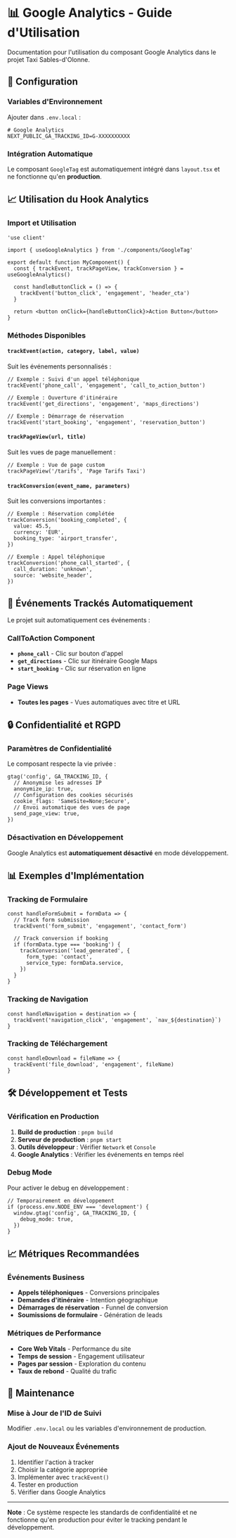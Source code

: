 # 📊 Google Analytics - Guide d'Utilisation

Documentation pour l'utilisation du composant Google Analytics dans le projet Taxi Sables-d'Olonne.

## 🚀 Configuration

### Variables d'Environnement

Ajouter dans `.env.local` :

```env
# Google Analytics
NEXT_PUBLIC_GA_TRACKING_ID=G-XXXXXXXXXX
```

### Intégration Automatique

Le composant `GoogleTag` est automatiquement intégré dans `layout.tsx` et ne fonctionne qu'en **production**.

## 📈 Utilisation du Hook Analytics

### Import et Utilisation

```tsx
'use client'

import { useGoogleAnalytics } from './components/GoogleTag'

export default function MyComponent() {
  const { trackEvent, trackPageView, trackConversion } = useGoogleAnalytics()

  const handleButtonClick = () => {
    trackEvent('button_click', 'engagement', 'header_cta')
  }

  return <button onClick={handleButtonClick}>Action Button</button>
}
```

### Méthodes Disponibles

#### `trackEvent(action, category, label, value)`

Suit les événements personnalisés :

```tsx
// Exemple : Suivi d'un appel téléphonique
trackEvent('phone_call', 'engagement', 'call_to_action_button')

// Exemple : Ouverture d'itinéraire
trackEvent('get_directions', 'engagement', 'maps_directions')

// Exemple : Démarrage de réservation
trackEvent('start_booking', 'engagement', 'reservation_button')
```

#### `trackPageView(url, title)`

Suit les vues de page manuellement :

```tsx
// Exemple : Vue de page custom
trackPageView('/tarifs', 'Page Tarifs Taxi')
```

#### `trackConversion(event_name, parameters)`

Suit les conversions importantes :

```tsx
// Exemple : Réservation complétée
trackConversion('booking_completed', {
  value: 45.5,
  currency: 'EUR',
  booking_type: 'airport_transfer',
})

// Exemple : Appel téléphonique
trackConversion('phone_call_started', {
  call_duration: 'unknown',
  source: 'website_header',
})
```

## 🎯 Événements Trackés Automatiquement

Le projet suit automatiquement ces événements :

### CallToAction Component

- **`phone_call`** - Clic sur bouton d'appel
- **`get_directions`** - Clic sur itinéraire Google Maps
- **`start_booking`** - Clic sur réservation en ligne

### Page Views

- **Toutes les pages** - Vues automatiques avec titre et URL

## 🔒 Confidentialité et RGPD

### Paramètres de Confidentialité

Le composant respecte la vie privée :

```tsx
gtag('config', GA_TRACKING_ID, {
  // Anonymise les adresses IP
  anonymize_ip: true,
  // Configuration des cookies sécurisés
  cookie_flags: 'SameSite=None;Secure',
  // Envoi automatique des vues de page
  send_page_view: true,
})
```

### Désactivation en Développement

Google Analytics est **automatiquement désactivé** en mode développement.

## 📊 Exemples d'Implémentation

### Tracking de Formulaire

```tsx
const handleFormSubmit = formData => {
  // Track form submission
  trackEvent('form_submit', 'engagement', 'contact_form')

  // Track conversion if booking
  if (formData.type === 'booking') {
    trackConversion('lead_generated', {
      form_type: 'contact',
      service_type: formData.service,
    })
  }
}
```

### Tracking de Navigation

```tsx
const handleNavigation = destination => {
  trackEvent('navigation_click', 'engagement', `nav_${destination}`)
}
```

### Tracking de Téléchargement

```tsx
const handleDownload = fileName => {
  trackEvent('file_download', 'engagement', fileName)
}
```

## 🛠️ Développement et Tests

### Vérification en Production

1. **Build de production** : `pnpm build`
2. **Serveur de production** : `pnpm start`
3. **Outils développeur** : Vérifier `Network` et `Console`
4. **Google Analytics** : Vérifier les événements en temps réel

### Debug Mode

Pour activer le debug en développement :

```tsx
// Temporairement en développement
if (process.env.NODE_ENV === 'development') {
  window.gtag('config', GA_TRACKING_ID, {
    debug_mode: true,
  })
}
```

## 📈 Métriques Recommandées

### Événements Business

- **Appels téléphoniques** - Conversions principales
- **Demandes d'itinéraire** - Intention géographique
- **Démarrages de réservation** - Funnel de conversion
- **Soumissions de formulaire** - Génération de leads

### Métriques de Performance

- **Core Web Vitals** - Performance du site
- **Temps de session** - Engagement utilisateur
- **Pages par session** - Exploration du contenu
- **Taux de rebond** - Qualité du trafic

## 🔧 Maintenance

### Mise à Jour de l'ID de Suivi

Modifier `.env.local` ou les variables d'environnement de production.

### Ajout de Nouveaux Événements

1. Identifier l'action à tracker
2. Choisir la catégorie appropriée
3. Implémenter avec `trackEvent()`
4. Tester en production
5. Vérifier dans Google Analytics

---

**Note** : Ce système respecte les standards de confidentialité et ne fonctionne qu'en production pour éviter le tracking pendant le développement.
